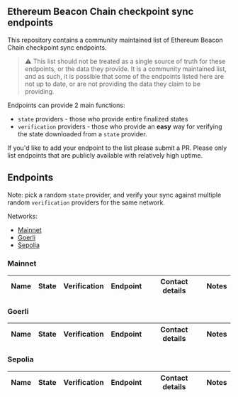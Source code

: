 ## Ethereum Beacon Chain checkpoint sync endpoints

This repository contains a community maintained list of Ethereum Beacon Chain checkpoint sync endpoints.

> :warning: This list should not be treated as a single source of truth for these endpoints, or the data they provide. It is a community maintained list, and as such, it is possible that some of the endpoints listed here are not up to date, or are not providing the data they claim to be providing.

Endpoints can provide 2 main functions:
- `state` providers - those who provide entire finalized states
- `verification` providers - those who provide an **easy** way for verifying the state downloaded from a `state` provider.

If you'd like to add your endpoint to the list please submit a PR. Please only list endpoints that are publicly available with relatively high uptime.

## Endpoints
Note: pick a random `state` provider, and verify your sync against multiple random `verification` providers for the same network.

Networks:
- [Mainnet](#mainnet)
- [Goerli](#goerli)
- [Sepolia](#sepolia)

### Mainnet
| Name      | State | Verification |                  Endpoint                   |            Contact details             | Notes |
| --------- |:-----:|:------------:|:-------------------------------------------:|:--------------------------------------:|:----- |


### Goerli
| Name      | State | Verification |                  Endpoint                   |            Contact details             | Notes |
| --------- |:-----:|:------------:|:-------------------------------------------:|:--------------------------------------:|:----- |


### Sepolia
| Name      | State | Verification |                   Endpoint                   |            Contact details             | Notes |
| --------- |:-----:|:------------:|:--------------------------------------------:|:--------------------------------------:|:----- |
